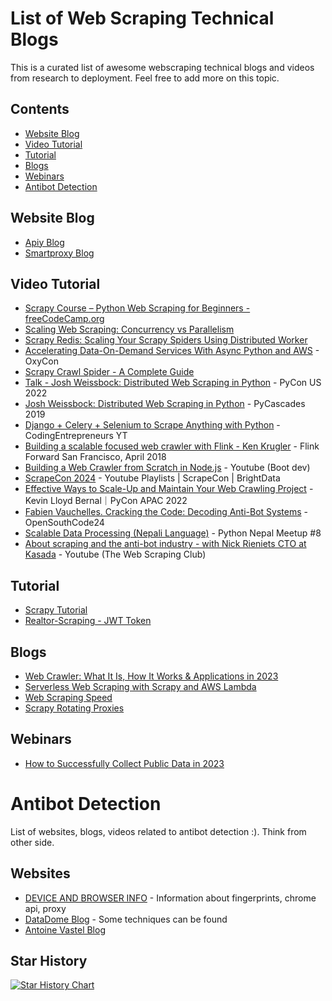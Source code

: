 # List of Web Scraping Technical Blogs

This is a curated list of awesome webscraping technical blogs and videos from research to deployment.
Feel free to add more on this topic.

## Contents

- [Website Blog](#website-blog)
- [Video Tutorial](#video-tutorial)
- [Tutorial](#tutorial)
- [Blogs](#blogs)
- [Webinars](#webinars)
- [Antibot Detection](#antibot-detection)

## Website Blog
* [Apiy Blog](https://blog.apify.com/)
* [Smartproxy Blog](https://smartproxy.com/blog)

## Video Tutorial
* [Scrapy Course – Python Web Scraping for Beginners - freeCodeCamp.org](https://www.youtube.com/watch?v=mBoX_JCKZTE)
* [Scaling Web Scraping: Concurrency vs Parallelism](https://www.youtube.com/watch?v=zyil8asDCwk)
* [Scrapy Redis: Scaling Your Scrapy Spiders Using Distributed Worker](https://www.youtube.com/watch?v=ZoosqkROKOI)
* [Accelerating Data-On-Demand Services With Async Python and AWS](https://www.youtube.com/watch?v=9_K2UxEk0NA) - OxyCon
* [Scrapy Crawl Spider - A Complete Guide](https://www.youtube.com/watch?v=MaPyt6dpnVY)
* [Talk - Josh Weissbock: Distributed Web Scraping in Python](https://www.youtube.com/watch?v=eVdHmaE3tSM) - PyCon US 2022
* [Josh Weissbock: Distributed Web Scraping in Python](https://www.youtube.com/watch?v=rqptf1Z1NBU) - PyCascades 2019
* [Django + Celery + Selenium to Scrape Anything with Python](https://www.youtube.com/watch?v=rfM3Jli81fU) - CodingEntrepreneurs YT
* [Building a scalable focused web crawler with Flink - Ken Krugler](https://www.youtube.com/watch?v=yh4JKpSfHkA) - Flink Forward San Francisco, April 2018
* [Building a Web Crawler from Scratch in Node.js](https://www.youtube.com/watch?v=C0pXaNchNTA) - Youtube (Boot dev)
* [ScrapeCon 2024](https://www.youtube.com/playlist?list=PLFgLa9oxPE0fPLJtTD1G-G9ZSEf_MS2eh) - Youtube Playlists | ScrapeCon | BrightData
* [Effective Ways to Scale-Up and Maintain Your Web Crawling Project](https://www.youtube.com/watch?v=pLucY2PoSts) - Kevin Lloyd Bernal｜PyCon APAC 2022
* [Fabien Vauchelles. Cracking the Code: Decoding Anti-Bot Systems](https://www.youtube.com/watch?v=qEbIMYZ_eM4) - OpenSouthCode24 
* [Scalable Data Processing (Nepali Language)](https://www.youtube.com/watch?v=2qc9gkjtzS8) - Python Nepal Meetup #8
* [About scraping and the anti-bot industry - with Nick Rieniets CTO at Kasada](https://www.youtube.com/watch?v=1wtQAoBZLTg&t=1s) - Youtube (The Web Scraping Club)

## Tutorial
* [Scrapy Tutorial](https://docs.scrapy.org/en/latest/intro/tutorial.html)
* [Realtor-Scraping - JWT Token](https://www.youtube.com/watch?v=jjCY1_zg8XI)

## Blogs
* [Web Crawler: What It Is, How It Works & Applications in 2023](https://research.aimultiple.com/web-crawler/)
* [Serverless Web Scraping with Scrapy and AWS Lambda](https://oxylabs.io/blog/scrapy-aws-lambda)
* [Web Scraping Speed](https://scrapfly.io/blog/web-scraping-speed/)
* [Scrapy Rotating Proxies](https://scrapeops.io/python-scrapy-playbook/scrapy-rotating-proxy-guide/)

## Webinars
* [How to Successfully Collect Public Data in 2023](https://www.youtube.com/watch?v=EERwCHI09z0)

# Antibot Detection
List of websites, blogs, videos related to antibot detection :). Think from other side.

## Websites
* [DEVICE AND BROWSER INFO](https://deviceandbrowserinfo.com/) - Information about fingerprints, chrome api, proxy
* [DataDome Blog](https://datadome.co/blog/) - Some techniques can be found
* [Antoine Vastel Blog](https://antoinevastel.com/)
## Star History

[![Star History Chart](https://api.star-history.com/svg?repos=surendratamang/awesome-webscraping-blogs&type=Date)](https://star-history.com/#surendratamang/awesome-webscraping-blogs&Date)
